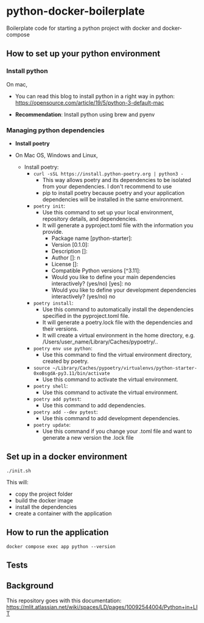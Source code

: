 # python-docker-boilerplate

Boilerplate code for starting a python project with docker and docker-compose

## How to set up your python environment

### Install python

On mac,

* You can read this blog to install python in a right way in
      python: https://opensource.com/article/19/5/python-3-default-mac
      
* **Recommendation**: Install python using brew and pyenv

### Managing python dependencies

* **Install poetry**

* On Mac OS, Windows and Linux,
  * Install poetry:
       * ``curl -sSL https://install.python-poetry.org | python3 -``
         * This way allows poetry and its dependencies to be isolated from your dependencies. I don't recommend to use 
         * pip to install poetry because poetry and your application dependencies will be installed in the same environment.
       * ```poetry init```: 
         * Use this command to set up your local environment, repository details, and dependencies. 
         * It will generate a pyproject.toml file with the information you provide.
           * Package name [python-starter]:
           * Version [0.1.0]:
           * Description []:
           * Author []:  n 
           * License []:
           * Compatible Python versions [^3.11]: 
           * Would you like to define your main dependencies interactively? (yes/no) [yes]: no
           * Would you like to define your development dependencies interactively? (yes/no) no
       * ```poetry install```: 
         * Use this command to automatically install the dependencies specified in the pyproject.toml file.
         * It will generate a poetry.lock file with the dependencies and their versions.
         * It will create a virtual environment in the home directory, e.g. /Users/user_name/Library/Caches/pypoetry/..
       * ```poetry env use python```: 
         * Use this command to find the virtual environment directory, created by poetry.
       * ```source ~/Library/Caches/pypoetry/virtualenvs/python-starter-0xoBsgdA-py3.11/bin/activate```
         * Use this command to activate the virtual environment.
       * ```poetry shell```: 
         * Use this command to activate the virtual environment.
       * ```poetry add pytest```: 
         * Use this command to add dependencies.
       * ```poetry add --dev pytest```:
         * Use this command to add development dependencies.
       * `` poetry update ``: 
         * Use this command if you change your .toml file and want to generate a new version the .lock file

## Set up in a docker environment

```
./init.sh
```

This will:

* copy the project folder
* build the docker image
* install the dependencies
* create a container with the application

## How to run the application

``docker compose exec app python --version``


## Tests

## Background
This repository goes with this documentation:
https://mlit.atlassian.net/wiki/spaces/LD/pages/10092544004/Python+in+LIT
